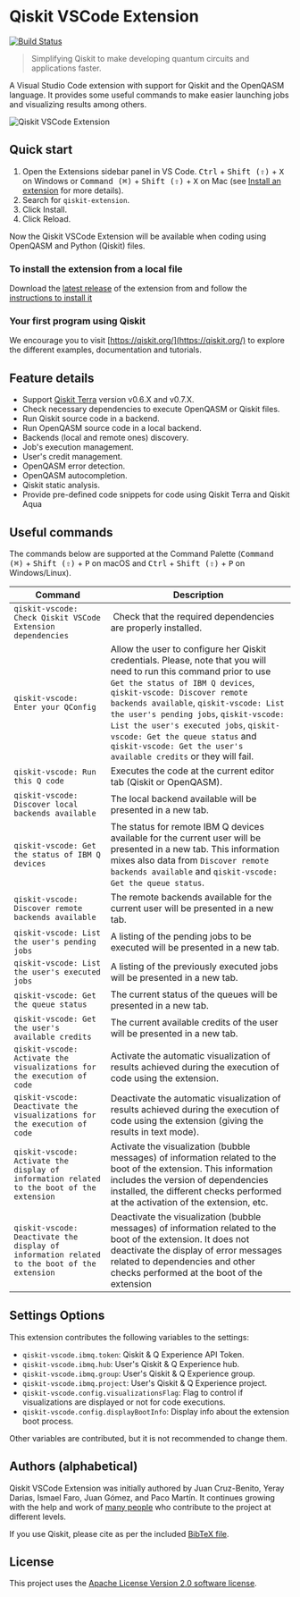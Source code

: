 # Qiskit VSCode Extension

[![Build Status](https://www.travis-ci.org/Qiskit/qiskit-vscode.svg?branch=master)](https://www.travis-ci.org/Qiskit/qiskit-vscode)

> Simplifying Qiskit to make developing quantum circuits and applications faster.

A Visual Studio Code extension with support for Qiskit and the OpenQASM language. It provides some useful commands to make easier launching jobs and visualizing results among others.

![Qiskit VSCode Extension](https://raw.githubusercontent.com/Qiskit/qiskit-vscode/master/docs/images/execute-sample.gif "Example of running Qiskit VSCode Extension")

## Quick start

1. Open the Extensions sidebar panel in VS Code. <kbd>Ctrl</kbd> + <kbd>Shift (⇧)</kbd> + <kbd>X</kbd> on Windows or <kbd>Command (⌘)</kbd> + <kbd>Shift (⇧)</kbd> + <kbd>X</kbd> on Mac (see [Install an extension](https://code.visualstudio.com/docs/editor/extension-gallery#_install-an-extension) for more details).
2. Search for `qiskit-extension`.
3. Click Install.
4. Click Reload.

Now the Qiskit VSCode Extension will be available when coding using OpenQASM and Python (Qiskit) files.

### To install the extension from a local file

Download the [latest release](https://github.com/Qiskit/qiskit-vscode/releases) of the extension from and follow the [instructions to install it](https://code.visualstudio.com/docs/editor/extension-gallery#_install-from-a-vsix)

### Your first program using Qiskit

We encourage you to visit [https://qiskit.org/](https://qiskit.org/) to explore the different examples, documentation and tutorials.

## Feature details

-   Support [Qiskit Terra](https://github.com/Qiskit/qiskit-terra/) version v0.6.X and v0.7.X.
-   Check necessary dependencies to execute OpenQASM or Qiskit files.
-   Run Qiskit source code in a backend.
-   Run OpenQASM source code in a local backend.
-   Backends (local and remote ones) discovery.
-   Job's execution management.
-   User's credit management.
-   OpenQASM error detection.
-   OpenQASM autocompletion.
-   Qiskit static analysis.
-   Provide pre-defined code snippets for code using Qiskit Terra and Qiskit Aqua

## Useful commands

The commands below are supported at the Command Palette (<kbd>Command (⌘)</kbd> + <kbd>Shift (⇧)</kbd> + <kbd>P</kbd> on macOS and <kbd>Ctrl</kbd> + <kbd>Shift (⇧)</kbd> + <kbd>P</kbd> on Windows/Linux).

| Command                                                                                     | Description                                                                                                                                                                                                                                                                                                                                                                                                                |
| ------------------------------------------------------------------------------------------- | -------------------------------------------------------------------------------------------------------------------------------------------------------------------------------------------------------------------------------------------------------------------------------------------------------------------------------------------------------------------------------------------------------------------------- |
| `qiskit-vscode: Check Qiskit VSCode Extension dependencies`                                 |  Check that the required dependencies are properly installed.                                                                                                                                                                                                                                                                                                                                                              |
| `qiskit-vscode: Enter your QConfig`                                                         | Allow the user to configure her Qiskit credentials. Please, note that you will need to run this command prior to use `Get the status of IBM Q devices`, `qiskit-vscode: Discover remote backends available`, `qiskit-vscode: List the user's pending jobs`, `qiskit-vscode: List the user's executed jobs`, `qiskit-vscode: Get the queue status` and `qiskit-vscode: Get the user's available credits` or they will fail. |
| `qiskit-vscode: Run this Q code`                                                            | Executes the code at the current editor tab (Qiskit or OpenQASM).                                                                                                                                                                                                                                                                                                                                                          |
| `qiskit-vscode: Discover local backends available`                                          | The local backend available will be presented in a new tab.                                                                                                                                                                                                                                                                                                                                                                |
| `qiskit-vscode: Get the status of IBM Q devices`                                            | The status for remote IBM Q devices available for the current user will be presented in a new tab. This information mixes also data from `Discover remote backends available` and `qiskit-vscode: Get the queue status`.                                                                                                                                                                                                   |
| `qiskit-vscode: Discover remote backends available`                                         | The remote backends available for the current user will be presented in a new tab.                                                                                                                                                                                                                                                                                                                                         |
| `qiskit-vscode: List the user's pending jobs`                                               | A listing of the pending jobs to be executed will be presented in a new tab.                                                                                                                                                                                                                                                                                                                                               |
| `qiskit-vscode: List the user's executed jobs`                                              | A listing of the previously executed jobs will be presented in a new tab.                                                                                                                                                                                                                                                                                                                                                  |
| `qiskit-vscode: Get the queue status`                                                       | The current status of the queues will be presented in a new tab.                                                                                                                                                                                                                                                                                                                                                           |
| `qiskit-vscode: Get the user's available credits`                                           | The current available credits of the user will be presented in a new tab.                                                                                                                                                                                                                                                                                                                                                  |
| `qiskit-vscode: Activate the visualizations for the execution of code`                      | Activate the automatic visualization of results achieved during the execution of code using the extension.                                                                                                                                                                                                                                                                                                                 |
| `qiskit-vscode: Deactivate the visualizations for the execution of code`                    | Deactivate the automatic visualization of results achieved during the execution of code using the extension (giving the results in text mode).                                                                                                                                                                                                                                                                             |
| `qiskit-vscode: Activate the display of information related to the boot of the extension`   | Activate the visualization (bubble messages) of information related to the boot of the extension. This information includes the version of dependencies installed, the different checks performed at the activation of the extension, etc.                                                                                                                                                                                 |
| `qiskit-vscode: Deactivate the display of information related to the boot of the extension` | Deactivate the visualization (bubble messages) of information related to the boot of the extension. It does not deactivate the display of error messages related to dependencies and other checks performed at the boot of the extension                                                                                                                                                                                   |

## Settings Options

This extension contributes the following variables to the settings:

-   `qiskit-vscode.ibmq.token`: Qiskit & Q Experience API Token.
-   `qiskit-vscode.ibmq.hub`: User's Qiskit & Q Experience hub.
-   `qiskit-vscode.ibmq.group`: User's Qiskit & Q Experience group.
-   `qiskit-vscode.ibmq.project`: User's Qiskit & Q Experience project.
-   `qiskit-vscode.config.visualizationsFlag`: Flag to control if visualizations are displayed or not for code executions.
-   `qiskit-vscode.config.displayBootInfo`: Display info about the extension boot process.

Other variables are contributed, but it is not recommended to change them.

## Authors (alphabetical)

Qiskit VSCode Extension was initially authored by Juan Cruz-Benito, Yeray Darias, Ismael Faro, Juan Gómez, and Paco Martín. It continues growing with the help and work of [many people](https://github.com/Qiskit/qiskit-vscode/graphs/contributors) who contribute to the project at different levels.

If you use Qiskit, please cite as per the included [BibTeX file](https://github.com/Qiskit/qiskit/blob/master/Qiskit.bib).

## License

This project uses the [Apache License Version 2.0 software license](https://www.apache.org/licenses/LICENSE-2.0).

